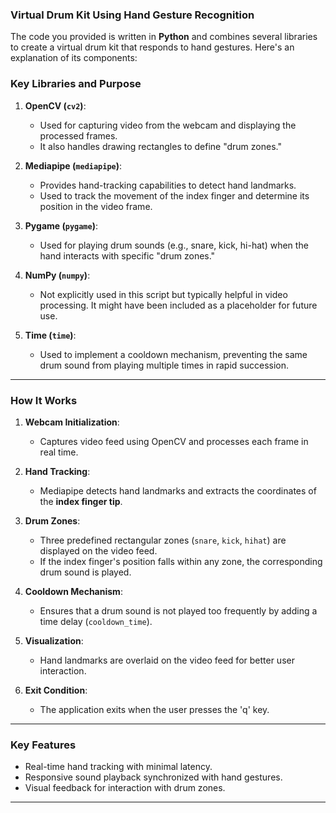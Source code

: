 ### **Virtual Drum Kit Using Hand Gesture Recognition**
The code you provided is written in **Python** and combines several libraries to create a virtual drum kit that responds to hand gestures. Here's an explanation of its components:

### **Key Libraries and Purpose**
1. **OpenCV (`cv2`)**: 
   - Used for capturing video from the webcam and displaying the processed frames.
   - It also handles drawing rectangles to define "drum zones."

2. **Mediapipe (`mediapipe`)**:
   - Provides hand-tracking capabilities to detect hand landmarks.
   - Used to track the movement of the index finger and determine its position in the video frame.

3. **Pygame (`pygame`)**:
   - Used for playing drum sounds (e.g., snare, kick, hi-hat) when the hand interacts with specific "drum zones."

4. **NumPy (`numpy`)**:
   - Not explicitly used in this script but typically helpful in video processing. It might have been included as a placeholder for future use.

5. **Time (`time`)**:
   - Used to implement a cooldown mechanism, preventing the same drum sound from playing multiple times in rapid succession.

---

### **How It Works**
1. **Webcam Initialization**:
   - Captures video feed using OpenCV and processes each frame in real time.

2. **Hand Tracking**:
   - Mediapipe detects hand landmarks and extracts the coordinates of the **index finger tip**.

3. **Drum Zones**:
   - Three predefined rectangular zones (`snare`, `kick`, `hihat`) are displayed on the video feed.
   - If the index finger's position falls within any zone, the corresponding drum sound is played.

4. **Cooldown Mechanism**:
   - Ensures that a drum sound is not played too frequently by adding a time delay (`cooldown_time`).

5. **Visualization**:
   - Hand landmarks are overlaid on the video feed for better user interaction.

6. **Exit Condition**:
   - The application exits when the user presses the 'q' key.

---

### **Key Features**
- Real-time hand tracking with minimal latency.
- Responsive sound playback synchronized with hand gestures.
- Visual feedback for interaction with drum zones.

---
